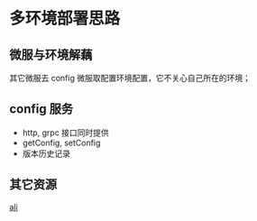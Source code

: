 # 多环境部署思路

## 微服与环境解藕

其它微服去 config 微服取配置环境配置，它不关心自己所在的环境；

## config 服务

- http, grpc 接口同时提供
- getConfig, setConfig
- 版本历史记录

## 其它资源

[ali](https://help.aliyun.com/document_detail/163259.html?spm=a2c4g.11186623.6.925.315c16bc1JqgQa)